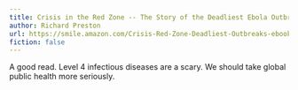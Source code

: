 ```yaml
---
title: Crisis in the Red Zone -- The Story of the Deadliest Ebola Outbreak in History, and of the Outbreaks to Come
author: Richard Preston
url: https://smile.amazon.com/Crisis-Red-Zone-Deadliest-Outbreaks-ebook/dp/B07P8JD666/
fiction: false
---
```


A good read. Level 4 infectious diseases are a scary. We should take global public health more seriously.

